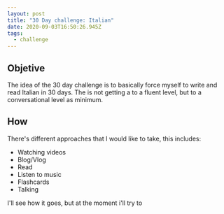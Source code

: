 ```yaml
---
layout: post
title: "30 Day challenge: Italian"
date: 2020-09-03T16:50:26.945Z
tags:
  - challenge
---
```

## Objetive

The idea of the 30 day challenge is to basically force myself to write and read Italian in 30 days. The is not getting a to a fluent level, but to a conversational level as minimum. 

## How

There's different approaches that I would like to take, this includes:

* Watching videos
* Blog/Vlog
* Read
* Listen to music
* Flashcards
* Talking

I'll see how it goes, but at the moment i'll try to 